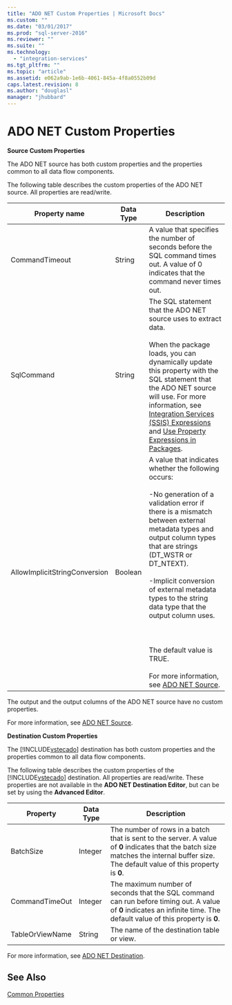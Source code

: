 ```yaml
---
title: "ADO NET Custom Properties | Microsoft Docs"
ms.custom: ""
ms.date: "03/01/2017"
ms.prod: "sql-server-2016"
ms.reviewer: ""
ms.suite: ""
ms.technology: 
  - "integration-services"
ms.tgt_pltfrm: ""
ms.topic: "article"
ms.assetid: e062a9ab-1e6b-4061-845a-4f8a0552b09d
caps.latest.revision: 8
ms.author: "douglasl"
manager: "jhubbard"
---
```

# ADO NET Custom Properties
  **Source Custom Properties**  
  
 The ADO NET source has both custom properties and the properties common to all data flow components.  
  
 The following table describes the custom properties of the ADO NET source. All properties are read/write.  
  
|Property name|Data Type|Description|  
|-------------------|---------------|-----------------|  
|CommandTimeout|String|A value that specifies the number of seconds before the SQL command times out. A value of 0 indicates that the command never times out.|  
|SqlCommand|String|The SQL statement that the ADO NET source uses to extract data.<br /><br /> When the package loads, you can dynamically update this property with the SQL statement that the ADO NET source will use. For more information, see [Integration Services &#40;SSIS&#41; Expressions](../../integration-services/expressions/integration-services-ssis-expressions.md) and [Use Property Expressions in Packages](../../integration-services/expressions/use-property-expressions-in-packages.md).|  
|AllowImplicitStringConversion|Boolean|A value that indicates whether the following occurs:<br /><br /> -No generation of a validation error if there is a mismatch between external metadata types and output column types that are strings (DT_WSTR or DT_NTEXT).<br /><br /> -Implicit conversion of external metadata types to the string data type that the output column uses.<br /><br /> <br /><br /> The default value is TRUE.<br /><br /> For more information, see [ADO NET Source](../../integration-services/data-flow/ado-net-source.md).|  
  
 The output and the output columns of the ADO NET source have no custom properties.  
  
 For more information, see [ADO NET Source](../../integration-services/data-flow/ado-net-source.md).  
  
 **Destination Custom Properties**  
  
 The [!INCLUDE[vstecado](../../a9retired/includes/vstecado-md.md)] destination has both custom properties and the properties common to all data flow components.  
  
 The following table describes the custom properties of the [!INCLUDE[vstecado](../../a9retired/includes/vstecado-md.md)] destination. All properties are read/write. These properties are not available in the **ADO NET Destination Editor**, but can be set by using the **Advanced Editor**.  
  
|Property|Data Type|Description|  
|--------------|---------------|-----------------|  
|BatchSize|Integer|The number of rows in a batch that is sent to the server. A value of **0** indicates that the batch size matches the internal buffer size. The default value of this property is **0**.|  
|CommandTimeOut|Integer|The maximum number of seconds that the SQL command can run before timing out. A value of **0** indicates an infinite time. The default value of this property is **0**.|  
|TableOrViewName|String|The name of the destination table or view.|  
  
 For more information, see [ADO NET Destination](../../integration-services/data-flow/ado-net-destination.md).  
  
## See Also  
 [Common Properties](../../a9retired/common-properties.md)  
  
  
